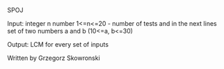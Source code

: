 SPOJ

Input: integer n number 1<=n<=20 - number of tests and in the next lines set of two numbers a and b (10<=a, b<=30)

Output: LCM for every set of inputs

Written by Grzegorz Skowronski
